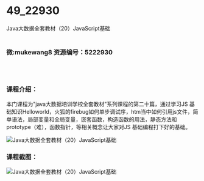 # 49_22930
Java大数据全套教材（20）JavaScript基础
<br/></br>
<h3>微:mukewang8 资源编号：5222930</h3>
<br/></br>
<h3>课程介绍：</h3>
<p>本门课程为"java大数据培训学校全套教材"系列课程的第二十篇，通过学习JS 基础知识Helloworld，火狐的firebug如何单步调试序，htm当中如何引用js文件，简单语法，局部变量和全局变量，嵌套函数，构造函数的用法，静态方法和prototype（难），函数指针，等相关概念让大家对JS 基础编程打下好的基础。</p>
<p><img src="https://www.ko996.com/wp-content/uploads/img/2022/02/1-34.png" alt="Java大数据全套教材（20）JavaScript基础"></p>
<div class="info-desc">
<h3>课程截图：</h3>
<p><img src="https://www.ko996.com/wp-content/uploads/img/2022/02/2-63.png" alt="Java大数据全套教材（20）JavaScript基础"></p>


			
</div>
